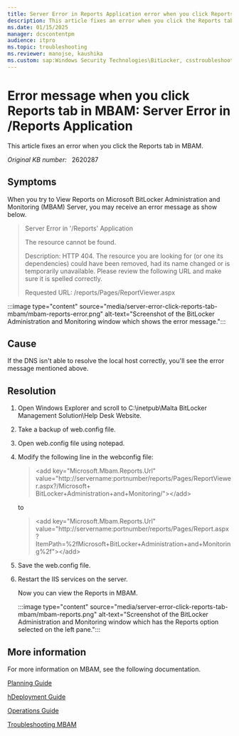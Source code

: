 ```yaml
---
title: Server Error in Reports Application error when you click Reports tab in MBAM
description: This article fixes an error when you click the Reports tab in MBAM.
ms.date: 01/15/2025
manager: dcscontentpm
audience: itpro
ms.topic: troubleshooting
ms.reviewer: manojse, kaushika
ms.custom: sap:Windows Security Technologies\BitLocker, csstroubleshoot
---
```

# Error message when you click Reports tab in MBAM: Server Error in /Reports Application

This article fixes an error when you click the Reports tab in MBAM.

_Original KB number:_ &nbsp; 2620287

## Symptoms

When you try to View Reports on Microsoft BitLocker Administration and Monitoring (MBAM) Server, you may receive an error message as show below.

> Server Error in '/Reports' Application
>
> The resource cannot be found.
>
> Description: HTTP 404. The resource you are looking for (or one its dependencies) could have been removed, had its name changed or is temporarily unavailable. Please review the following URL and make sure it is spelled correctly.
>
> Requested URL: /reports/Pages/ReportViewer.aspx

:::image type="content" source="media/server-error-click-reports-tab-mbam/mbam-reports-error.png" alt-text="Screenshot of the BitLocker Administration and Monitoring window which shows the error message.":::

## Cause

If the DNS isn't able to resolve the local host correctly, you'll see the error message mentioned above.

## Resolution

1. Open Windows Explorer and scroll to C:\\inetpub\\Malta BitLocker Management Solution\\Help Desk Website.
2. Take a backup of web.config file.
3. Open web.config file using notepad.
4. Modify the following line in the webconfig file:

    > \<add key="Microsoft.Mbam.Reports.Url"  
     value="http://servername:portnumber/reports/Pages/ReportViewer.aspx?/Microsoft+  
    BitLocker+Administration+and+Monitoring/">\</add>

    to

    > \<add key="Microsoft.Mbam.Reports.Url"  
    value="http://servername:portnumber/reports/Pages/Report.aspx?ItemPath=%2fMicrosoft+BitLocker+Administration+and+Monitoring%2f">\</add>

5. Save the web.config file.
6. Restart the IIS services on the server.

    Now you can view the Reports in MBAM.

    :::image type="content" source="media/server-error-click-reports-tab-mbam/mbam-reports.png" alt-text="Screenshot of the BitLocker Administration and Monitoring window which has the Reports option selected on the left pane.":::

## More information

For more information on MBAM, see the following documentation.

[Planning Guide](https://onlinehelp.microsoft.com/mdop/hh285653.aspx)

[hDeployment Guide](https://onlinehelp.microsoft.com/mdop/hh285644.aspx)

[Operations Guide](https://onlinehelp.microsoft.com/mdop/hh285664.aspx)

[Troubleshooting MBAM](https://onlinehelp.microsoft.com/mdop/hh352745.aspx)
